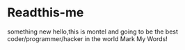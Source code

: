 # Readthis-me
something new
hello,this is montel and going to be the best coder/programmer/hacker in the world
Mark My Words!
